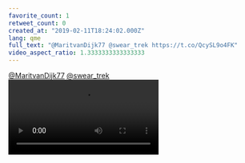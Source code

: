 ```yaml
---
favorite_count: 1
retweet_count: 0
created_at: "2019-02-11T18:24:02.000Z"
lang: qme
full_text: "@MaritvanDijk77 @swear_trek https://t.co/QcySL9o4FK"
video_aspect_ratio: 1.3333333333333333
---
```


[@MaritvanDijk77](https://twitter.com/MaritvanDijk77)
[@swear_trek](https://twitter.com/swear_trek)
![Embedded Video](https://twitter-media-coderbyheart.s3.eu-north-1.amazonaws.com/1095025683934441483-DzJQCfrX0AImqdc.mp4)
